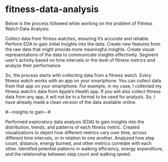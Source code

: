 # fitness-data-analysis

Below is the process followed while working on the problem of Fitness Watch Data Analysis:

Collect data from fitness watches, ensuring it’s accurate and reliable.
Perform EDA to gain initial insights into the data.
Create new features from the raw data that might provide more meaningful insights.
Create visual representations of the data to communicate insights effectively.
Segment user’s activity based on time intervals or the level of fitness metrics and analyze their performance.

So, the process starts with collecting data from a fitness watch. Every fitness watch works with an app on your smartphone. You can collect data from that app on your smartphone. For example, in my case, I collected my fitness watch’s data from Apple’s Health app. If you will also collect fitness data from any app, it will not be in a format to be used for analysis. So, I have already made a clean version of the data available online.

#--insights to gain--#

Performed exploratory data analysis (EDA) to gain insights into the distribution, trends, and patterns of each fitness metric.
Created visualizations to depict how different metrics vary over time, across different time intervals, or in relation to one another.
Analyzed how step count, distance, energy burned, and other metrics correlate with each other.
Identifed potential patterns in walking efficiency, energy expenditure, and the relationship between step count and walking speed.
